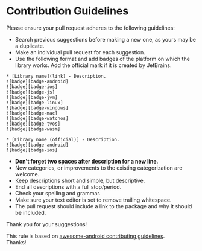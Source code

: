 # Contribution Guidelines

Please ensure your pull request adheres to the following guidelines:

* Search previous suggestions before making a new one, as yours may be a duplicate.
* Make an individual pull request for each suggestion.
* Use the following format and add badges of the platform on which the library works. Add the official mark if it is created by JetBrains.

```
* [Library name](link) - Description.  
![badge][badge-android]
![badge][badge-ios]
![badge][badge-js]
![badge][badge-jvm]
![badge][badge-linux]
![badge][badge-windows]
![badge][badge-mac]
![badge][badge-watchos]
![badge][badge-tvos]
![badge][badge-wasm]

* [Library name (official)] - Description.  
![badge][badge-android]
![badge][badge-ios]

```

* **Don't forget two spaces after description for a new line.**
* New categories, or improvements to the existing categorization are welcome.
* Keep descriptions short and simple, but descriptive.
* End all descriptions with a full stop/period.
* Check your spelling and grammar.
* Make sure your text editor is set to remove trailing whitespace.
* The pull request should include a link to the package and why it should be included.

Thank you for your suggestions!

This rule is based on [awesome-android contributing guidelines](https://github.com/JStumpp/awesome-android/blob/master/contributing.md).  
Thanks!
